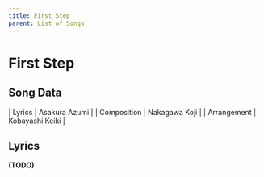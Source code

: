 ```yaml
---
title: First Step
parent: List of Songs
---
```


# First Step

## Song Data

| Lyrics | Asakura Azumi |
| Composition | Nakagawa Koji |
| Arrangement | Kobayashi Keiki |

## Lyrics

**(TODO)**

